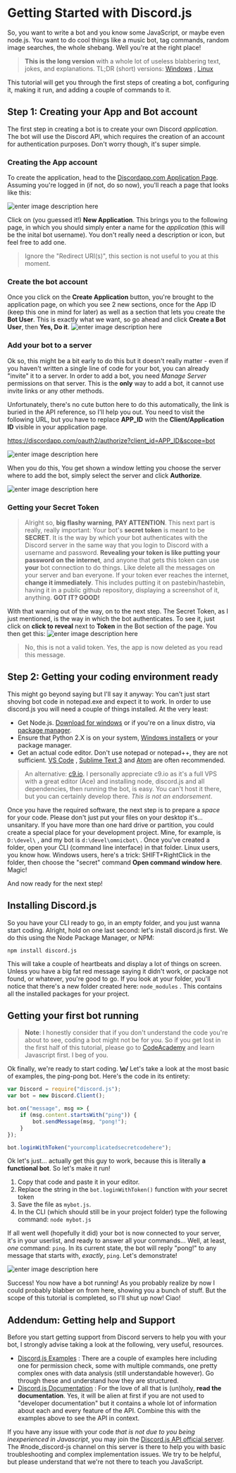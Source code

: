 # Getting Started with Discord.js

So, you want to write a bot and you know some JavaScript, or maybe even node.js. You want to do cool things like a music bot, tag commands, random image searches, the whole shebang. Well you're at the right place!

> **This is the long version** with a whole lot of useless blabbering text, jokes, and explanations. 
> TL;DR (short) versions: [Windows]() , [Linux](linux-tldr.html)

This tutorial will get you through the first steps of creating a bot, configuring it, making it run, and adding a couple of commands to it. 

## Step 1: Creating your App and Bot account
The first step in creating a bot is to create your own Discord *application*. The bot will use the Discord API, which requires the creation of an account for authentication purposes. Don't worry though, it's super simple. 

### Creating the App account

To create the application, head to the [Discordapp.com Application Page](https://discordapp.com/developers/applications/me). Assuming you're logged in (if not, do so now), you'll reach a page that looks like this: 

![enter image description here](http://i.imgur.com/geAQzyc.png)

Click on (you guessed it!) **New Application**. This brings you to the following page, in which you should simply enter a name for the *application* (this will be the inital bot username). You don't really need a description or icon, but feel free to add one.

> Ignore the "Redirect URI(s)", this section is not useful to you at this moment.

### Create the bot account

Once you click on the **Create Application** button, you're brought to the application page, on which you see 2 new sections, once for the App ID (keep this one in mind for later) as well as a section that lets you create the **Bot User**. This is exactly what we want, so go ahead and click **Create a Bot User**, then **Yes, Do it**.
![enter image description here](http://i.imgur.com/apFCWyQ.png)


### Add your bot to a server

Ok so, this might be a bit early to do this but it doesn't really matter - even if you haven't written a single line of code for your bot, you can already "invite" it to a server. In order to add a bot, you need *Manage Server* permissions on that server. This is the **only** way to add a bot, it cannot use invite links or any other methods.

Unfortunately, there's no cute button here to do this automatically, the link is buried in the API reference, so I'll help you out. You need to visit the following URL, but you have to replace **APP_ID** with the **Client/Application ID** visible in your application page.

https://discordapp.com/oauth2/authorize?client_id=APP_ID&scope=bot

![enter image description here](http://i.imgur.com/5ojWF2M.png)

When you do this, You get shown a window letting you choose the server where to add the bot, simply select the server and click **Authorize**.

![enter image description here](http://i.imgur.com/3XT7MCi.png)

### Getting your Secret Token

> Alright so, **big flashy warning**, **PAY ATTENTION**. This next part is really, really important: Your bot's **secret token** is meant to be **SECRET**. It is the way by which your bot authenticates with the Discord server in the same way that you login to Discord with a username and password. **Revealing your token is like putting your password on the internet**, and anyone that gets this token can use **your** bot connection to do things. Like delete all the messages on your server and ban everyone. If your token ever reaches the internet, **change it immediately**. This includes putting it on pastebin/hastebin, having it in a public github repository, displaying a screenshot of it, anything. **GOT IT? GOOD!**

With that warning out of the way, on to the next step. The Secret Token, as I just mentioned, is the way in which the bot authenticates. To see it, just click on **click to reveal** next to **Token** in the Bot section of the page. You then get this: 
![enter image description here](http://i.imgur.com/6iaWr3u.png)
> No, this is not a valid token. Yes, the app is now deleted as you read this message. 

## Step 2: Getting your coding environment ready

This might go beyond saying but I'll say it anyway: You can't just start shoving bot code in notepad.exe and expect it to work. In order to use discord.js you will need a couple of things installed. At the very least:

 - Get Node.js. [Download for windows](https://nodejs.org/en/download/) or if you're on a linux distro, via [package manager](https://nodejs.org/en/download/package-manager/). 
 - Ensure that Python 2.X is on your system, [Windows installers](https://www.python.org/downloads/) or your package manager.
 - Get an actual code editor. Don't use notepad or notepad++, they are not sufficient. [VS Code](https://www.visualstudio.com/en-us/products/code-vs.aspx) , [Sublime Text 3](https://www.sublimetext.com/3) and [Atom](https://atom.io/) are often recommended.

> An alternative: [c9.io](https://c9.io/). I personally appreciate c9.io as it's a full VPS with a great editor (Ace) and installing node, discord.js and all dependencies, then running the bot, is easy. You can't host it there, but you can certainly develop there. *This is not an endorsement*. 

Once you have the required software, the next step is to prepare a *space* for your code. Please don't just put your files on your desktop it's... unsanitary. If you have more than one hard drive or partition, you could create a special place for your development project. Mine, for example, is `D:\devel\` , and my bot is `d:\devel\omnicbot\` . Once you've created a folder, open your CLI (command line interface) in that folder. Linux users, you know how. Windows users, here's a trick: SHIFT+RightClick in the folder, then choose the "secret" command **Open command window here**. Magic!

And now ready for the next step!

## Installing Discord.js

So you have your CLI ready to go, in an empty folder, and you just wanna start coding. Alright, hold on one last second: let's install discord.js first. We do this using the Node Package Manager, or NPM: 

`npm install discord.js`

This will take a couple of heartbeats and display a lot of things on screen. Unless you have a big fat red message saying it didn't work, or package not found, or whatever, you're good to go. If you look at your folder, you'll notice that there's a new folder created here: `node_modules` . This contains all the installed packages for your project. 

## Getting your first bot running
> **Note**: I honestly consider that if you don't understand the code you're about to see, coding a bot might not be for you. So if you get lost in the first half of this tutorial, please go to [CodeAcademy](https://www.codecademy.com/learn/javascript) and learn Javascript first. I beg of you.

Ok finally, we're ready to start coding. **\o/**
Let's take a look at the most basic of examples, the ping-pong bot. Here's the code in its entirety: 

```js
var Discord = require("discord.js");
var bot = new Discord.Client();

bot.on("message", msg => {
	if (msg.content.startsWith("ping")) {
		bot.sendMessage(msg, "pong!");
	}
});

bot.loginWithToken("yourcomplicatedsecretcodehere");
```

Ok let's just... actually get this guy to work, because this is literally **a functional bot**. So let's make it run! 

 1. Copy that code and paste it in your editor.
 2. Replace the string in the `bot.loginWithToken()` function with *your* secret token
 3. Save the file as `mybot.js`.
 4. In the CLI (which should still be in your project folder) type the following command: `node mybot.js`

If all went well (hopefully it did) your bot is now connected to your server, it's in your userlist, and ready to answer all your commands... Well, at least, *one* command: `ping`. In its current state, the bot will reply "pong!" to any message that starts with, *exactly*, `ping`. Let's demonstrate!

![enter image description here](http://i.imgur.com/kSJDuwg.png)

Success! You now have a bot running! As you probably realize by now I could probably blabber on from here, showing you a bunch of stuff. But the scope of this tutorial is completed, so I'll shut up now! Ciao!

## Addendum: Getting help and Support
Before you start getting support from Discord servers to help you with your bot, I strongly advise taking a look at the following, very useful, resources. 

 - [Discord.js Examples](https://github.com/hydrabolt/discord.js/tree/master/examples) : There are a couple of examples here including one for permission check, some with multiple commands, one pretty complex ones with data analysis (still understandable however). Go through these and understand how they are structured.
 - [Discord.js Documentation](http://discordjs.readthedocs.io/en/latest/index.html) : For the love of all that is (un)holy, **read the documentation**. Yes, it will be alien at first if you are not used to "developer documentation" but it contains a whole lot of information about each and every feature of the API. Combine this with the examples above to see the API in context.

If you have any issue with your code *that is not due to you being inexperienced in Javascript*, you may join the [Discord.js API official server](https://discord.gg/seraph-leblanc-oracle). The #node_discord-js channel on this server is there to help you with basic troubleshooting and complex implementation issues. We try to be helpful, but please understand that we're not there to teach you JavaScript. 